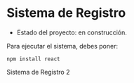 <h1>Sistema de Registro</h1>

- Estado del proyecto: en construcción.

Para ejecutar el sistema, debes poner:

```
npm install react
```

Sistema de Registro 2
